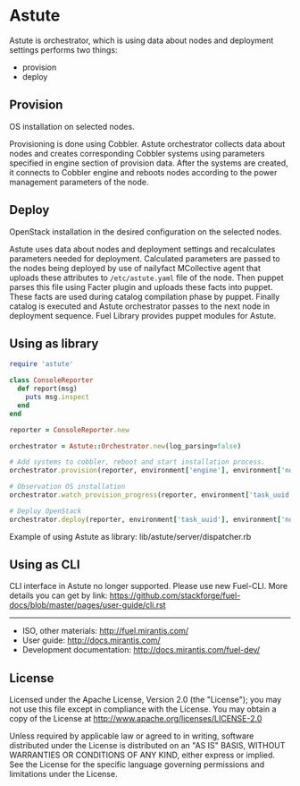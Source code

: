 Astute
======

Astute is orchestrator, which is using data about nodes and deployment settings performs two things:
- provision
- deploy

Provision
-----

OS installation on selected nodes.

Provisioning is done using Cobbler. Astute orchestrator collects data about nodes and creates corresponding Cobbler systems using parameters specified in engine section of provision data. After the systems are created, it connects to Cobbler engine and reboots nodes according to the power management parameters of the node.

Deploy
-----

OpenStack installation in the desired configuration on the selected nodes.

Astute uses data about nodes and deployment settings and recalculates parameters needed for deployment. Calculated parameters are passed to the nodes being deployed by use of nailyfact MCollective agent that uploads these attributes to `/etc/astute.yaml` file of the node. Then puppet parses this file using Facter plugin and uploads these facts into puppet. These facts are used during catalog compilation phase by puppet. Finally catalog is executed and Astute orchestrator passes to the next node in deployment sequence. Fuel Library provides puppet modules for Astute.

Using as library
-----

```ruby
require 'astute'

class ConsoleReporter
  def report(msg)
    puts msg.inspect
  end
end

reporter = ConsoleReporter.new

orchestrator = Astute::Orchestrator.new(log_parsing=false)

# Add systems to cobbler, reboot and start installation process.
orchestrator.provision(reporter, environment['engine'], environment['nodes'])

# Observation OS installation
orchestrator.watch_provision_progress(reporter, environment['task_uuid'], environment['nodes'])

# Deploy OpenStack
orchestrator.deploy(reporter, environment['task_uuid'], environment['nodes'])

```
Example of using Astute as library: lib/astute/server/dispatcher.rb


Using as CLI
-----

CLI interface in Astute no longer supported. Please use new Fuel-CLI. More details you can get by link: https://github.com/stackforge/fuel-docs/blob/master/pages/user-guide/cli.rst

-----

- ISO, other materials: http://fuel.mirantis.com/
- User guide: http://docs.mirantis.com/
- Development documentation: http://docs.mirantis.com/fuel-dev/


License
------

Licensed under the Apache License, Version 2.0 (the "License"); you may
not use this file except in compliance with the License. You may obtain
a copy of the License at http://www.apache.org/licenses/LICENSE-2.0

Unless required by applicable law or agreed to in writing, software
distributed under the License is distributed on an "AS IS" BASIS, WITHOUT
WARRANTIES OR CONDITIONS OF ANY KIND, either express or implied. See the
License for the specific language governing permissions and limitations
under the License.
